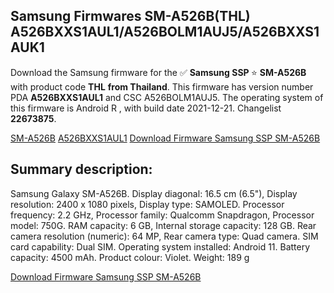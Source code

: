 <h2>Samsung Firmwares SM-A526B(THL) A526BXXS1AUL1/A526BOLM1AUJ5/A526BXXS1AUK1</h2>
Download the Samsung firmware for the ✅ <strong>Samsung SSP </strong> ⭐ <strong>SM-A526B</strong> with product code <strong>THL</strong> <strong> from Thailand</strong>. This firmware has version number PDA <strong>A526BXXS1AUL1</strong> and CSC A526BOLM1AUJ5. The operating system of this firmware is Android R , with build date 2021-12-21. Changelist <strong>22673875</strong>.

[SM-A526B](https://samfirm.shop/samsung/model/SM-A526B)
[A526BXXS1AUL1](https://samfirm.shop/samsung/pda/A526BXXS1AUL1)
[Download Firmware Samsung SSP SM-A526B](https://samfirm.shop/samsung/firmware/484087)
<h2>Summary description:</h2>
<p>Samsung Galaxy SM-A526B. Display diagonal: 16.5 cm (6.5"), Display resolution: 2400 x 1080 pixels, Display type: SAMOLED. Processor frequency: 2.2 GHz, Processor family: Qualcomm Snapdragon, Processor model: 750G. RAM capacity: 6 GB, Internal storage capacity: 128 GB. Rear camera resolution (numeric): 64 MP, Rear camera type: Quad camera. SIM card capability: Dual SIM. Operating system installed: Android 11. Battery capacity: 4500 mAh. Product colour: Violet. Weight: 189 g</p>


[Download Firmware Samsung SSP SM-A526B](https://samfirm.shop/samsung/firmware/484087)
